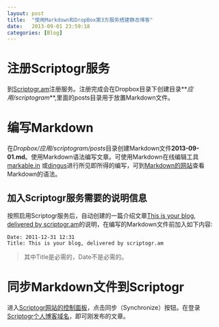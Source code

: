```yaml
---
layout: post
title:  "使用Markdown和DropBox第3方服务搭建静态博客"
date:   2013-09-01 23:59:18
categories: [Blog]
---
```


# 注册Scriptogr服务

到[Scriptogr.am](http://scriptogr.am/)注册服务。注册完成会在Dropbox目录下创建目录**_应用/scriptogram_**,里面的posts目录用于放置Markdown文件。

# 编写Markdown

在*Dropbox/应用/scriptogram/posts*目录创建Markdown文件**2013-09-01.md**。使用Markdown语法编写文章。可使用Markdown在线编辑工具[markable.in](http://markable.in/editor/) 或[dingus](http://daringfireball.net/projects/markdown/dingus)进行所见即所得的编写，可到[Markdown的网站](http://daringfireball.net/projects/markdown/syntax)查看Markdown的语法。

## 加入Scriptogr服务需要的说明信息

按照启用Scriptogr服务后，自动创建的一篇介绍文章[This is your blog, delivered by scriptogr.am](http://scriptogr.am/3tgame/post/this-is-your-blog-delivered-by-scriptogr.am)的说明，在编写的Markdown文件前加入如下内容:
    
    Date: 2011-12-31 12:31
    Title: This is your blog, delivered by scriptogr.am
  

> 其中Title是必需的，Date不是必需的。

# 同步Markdown文件到Scriptogr

进入[Scriptogr网站的控制面板](http://scriptogr.am/dashboard#dashboard)，点击同步（Synchronize）按钮。在登录[Scriptogr个人博客域名](http://scriptogr.am/3tgame)，即可刚发布的文章。